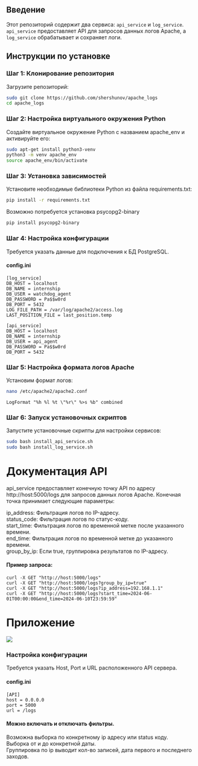 ## Введение
Этот репозиторий содержит два сервиса: `api_service` и `log_service`. `api_service` предоставляет API для запросов данных логов Apache, а `log_service` обрабатывает и сохраняет логи.

## Инструкции по установке

### Шаг 1: Клонирование репозитория
Загрузите репозиторий:
```bash
sudo git clone https://github.com/shershunov/apache_logs
cd apache_logs
```

### Шаг 2: Настройка виртуального окружения Python
Создайте виртуальное окружение Python с названием apache_env и активируйте его:
```bash
sudo apt-get install python3-venv
python3 -m venv apache_env
source apache_env/bin/activate
```

### Шаг 3: Установка зависимостей
Установите необходимые библиотеки Python из файла requirements.txt:
```bash
pip install -r requirements.txt
```
Возможно потребуется установка psycopg2-binary
```bash
pip install psycopg2-binary
```

### Шаг 4: Настройка конфигурации
Требуется указать данные для подключения к БД PostgreSQL.
#### config.ini
```
[log_service]
DB_HOST = localhost
DB_NAME = internship
DB_USER = watchdog_agent
DB_PASSWORD = Pa$$w0rd
DB_PORT = 5432
LOG_FILE_PATH = /var/log/apache2/access.log
LAST_POSITION_FILE = last_position.temp

[api_service]
DB_HOST = localhost
DB_NAME = internship
DB_USER = api_agent
DB_PASSWORD = Pa$$w0rd
DB_PORT = 5432
```
### Шаг 5: Настройка формата логов Apache
Установим формат логов:
```bash
nano /etc/apache2/apache2.conf
```
```
LogFormat "%h %l %t \"%r\" %>s %b" combined
```

### Шаг 6: Запуск установочных скриптов
Запустите установочные скрипты для настройки сервисов:
```bash
sudo bash install_api_service.sh
sudo bash install_log_service.sh
```

# Документация API
api_service предоставляет конечную точку API по адресу http://host:5000/logs для запросов данных логов Apache. Конечная точка принимает следующие параметры:

ip_address: Фильтрация логов по IP-адресу.<br>
status_code: Фильтрация логов по статус-коду.<br>
start_time: Фильтрация логов по временной метке после указанного времени.<br>
end_time: Фильтрация логов по временной метке до указанного времени.<br>
group_by_ip: Если true, группировка результатов по IP-адресу.<br>
#### Пример запроса:
```
curl -X GET "http://host:5000/logs"
curl -X GET "http://host:5000/logs?group_by_ip=true"
curl -X GET "http://host:5000/logs?ip_address=192.168.1.1"
curl -X GET "http://host:5000/logs?start_time=2024-06-01T00:00:00&end_time=2024-06-10T23:59:59"
```
# Приложение
<img src="https://github.com/shershunov/apache_logs/assets/71601841/11c96e9c-1682-438f-bb9e-68073381871e"/>

### Настройка конфигурации
Требуется указать Host, Port и URL расположенного API сервера.

#### config.ini
```
[API]
host = 0.0.0.0
port = 5000
url = /logs
```

#### Можно включать и отключать фильтры.

Возможна выборка по конкретному ip адресу или status коду.<br>
Выборка от и до конкретной даты.<br>
Группировка по ip выводит кол-во записей, дата первого и последнего заходов.
